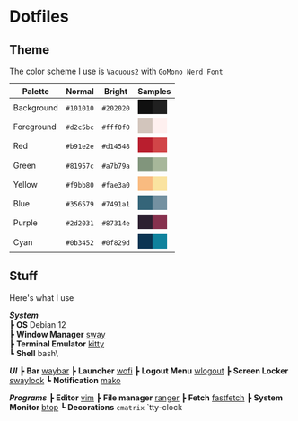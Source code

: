 # Dotfiles

## Theme
The color scheme I use is `Vacuous2` with `GoMono Nerd Font`

|  Palette    |  Normal   |  Bright   |  Samples                                                                        |
| ------------| --------- | ----------| --------------------------------------------------------------------------------|
| Background  | `#101010` | `#202020` | ![bg](./.color-samples/101010.jpg)![bg-alt](./.color-samples/202020.jpg)        |
| Foreground  | `#d2c5bc` | `#fff0f0` | ![fg](./.color-samples/d2c5bc.jpg)![fg-alt](./.color-samples/fff0f0.jpg)        |
| Red         | `#b91e2e` | `#d14548` | ![red](./.color-samples/b91e2e.jpg)![red-br](./.color-samples/d14548.jpg)       |
| Green       | `#81957c` | `#a7b79a` | ![green](./.color-samples/81957c.jpg)![green-br](./.color-samples/a7b79a.jpg)   |
| Yellow      | `#f9bb80` | `#fae3a0` | ![yellow](./.color-samples/f9bb80.jpg)![yellow-br](./.color-samples/fae3a0.jpg) |
| Blue        | `#356579` | `#7491a1` | ![blue](./.color-samples/356579.jpg)![blue-br](./.color-samples/7491a1.jpg)     |
| Purple      | `#2d2031` | `#87314e` | ![purple](./.color-samples/2d2031.jpg)![purple-br](./.color-samples/87314e.jpg) |
| Cyan        | `#0b3452` | `#0f829d` | ![cyan](./.color-samples/0b3452.jpg)![cyan-br](./.color-samples/0f829d.jpg)     |

## Stuff
Here's what I use

***System*** \
┣ **OS** Debian 12 \
┣ **Window Manager** [sway](https://github.com/swaywm/sway) \
┣ **Terminal Emulator** [kitty](https://github.com/kovidgoyal/kitty) \
┗ **Shell** bash\

***UI***
┣ **Bar** [waybar](https://github.com/Alexays/Waybar)
┣ **Launcher** [wofi](https://hg.sr.ht/~scoopta/wofi)
┣ **Logout Menu** [wlogout](https://github.com/ArtsyMacaw/wlogout)
┣ **Screen Locker** [swaylock](https://github.com/swaywm/swaylock)
┗ **Notification** [mako](https://github.com/emersion/mako)

***Programs***
┣ **Editor** [vim](https://github.com/vim/vim)
┣ **File manager** [ranger](https://github.com/ranger/ranger)
┣ **Fetch** [fastfetch](https://github.com/fastfetch-cli/fastfetch)
┣ **System Monitor** [btop](https://github.com/aristocratos/btop)
┗ **Decorations** `cmatrix` `tty-clock

